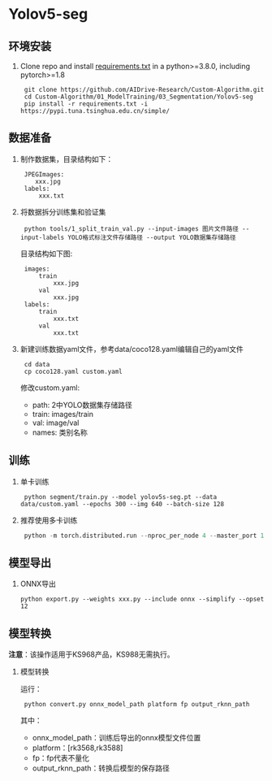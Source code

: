 # Yolov5-seg

## 环境安装

   1. Clone repo and install [requirements.txt](requirements.txt) in a python>=3.8.0, including pytorch>=1.8
      ```
       git clone https://github.com/AIDrive-Research/Custom-Algorithm.git
       cd Custom-Algorithm/01_ModelTraining/03_Segmentation/Yolov5-seg
       pip install -r requirements.txt -i https://pypi.tuna.tsinghua.edu.cn/simple/
      ```

## 数据准备

1. 制作数据集，目录结构如下：

   ```
    JPEGImages:
       xxx.jpg
    labels:
    	xxx.txt
   ```

2. 将数据拆分训练集和验证集

   ```
    python tools/1_split_train_val.py --input-images 图片文件路径 --input-labels YOLO格式标注文件存储路径 --output YOLO数据集存储路径
   ```

   目录结构如下图:

   ```
    images:
    	train
    		xxx.jpg
    	val
    		xxx.jpg
    labels:
    	train
    		xxx.txt
    	val
    		xxx.txt	
   ```

3. 新建训练数据yaml文件，参考data/coco128.yaml编辑自己的yaml文件

   ```
    cd data
    cp coco128.yaml custom.yaml
   ```

   修改custom.yaml:

   - path: 2中YOLO数据集存储路径
   - train: images/train
   - val: image/val
   - names: 类别名称

## 训练

1. 单卡训练

   ```
    python segment/train.py --model yolov5s-seg.pt --data data/custom.yaml --epochs 300 --img 640 --batch-size 128
   ```

2. 推荐使用多卡训练

   ```python
    python -m torch.distributed.run --nproc_per_node 4 --master_port 1 segment/train.py --model yolov5s-seg.pt --data data/custom.yaml --epochs 300 --img 640 --device 0,1,2,3
   ```

## 模型导出

1. ONNX导出

   ```
   python export.py --weights xxx.py --include onnx --simplify --opset 12
   ```

## 模型转换
**注意**：该操作适用于KS968产品，KS988无需执行。

1. 模型转换

   运行：

   ```
    python convert.py onnx_model_path platform fp output_rknn_path
   ```

   其中：

   - onnx_model_path：训练后导出的onnx模型文件位置
   - platform：[rk3568,rk3588]
   - fp：fp代表不量化
   - output_rknn_path：转换后模型的保存路径
